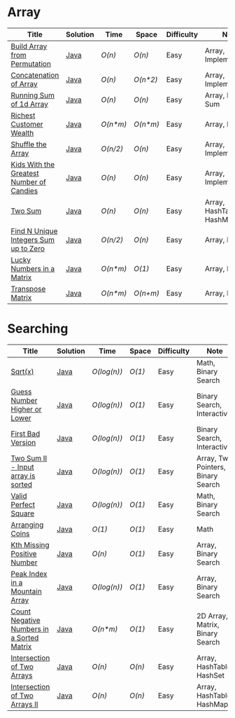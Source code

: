 # Array
|  Title                                                                                                                         | Solution                                                                                                          | Time         | Space                         | Difficulty       | Note                            |
|  ----------------------------------------------------------------------------------------------------------------------------- | ----------------------------------------------------------------------------------------------------------------- | ------------ | ------------------------------| -----------------| --------------------------------|
|  [Build Array from Permutation](https://leetcode.com/problems/build-array-from-permutation/)                                   | [Java](./Arrays/Build-Array-from-Permutation.java)                                                                | _O(n)_       | _O(n)_                        | Easy             | Array, Implementation           |
|  [Concatenation of Array](https://leetcode.com/problems/concatenation-of-array/)                                               | [Java](./Arrays/Concatenation-of-Array.java)                                                                      | _O(n)_       | _O(n*2)_                      | Easy             | Array, Implementation           |
|  [Running Sum of 1d Array](https://leetcode.com/problems/running-sum-of-1d-array/)                                             | [Java](./Arrays/Running-sum-of-1d-array.java)                                                                     | _O(n)_       | _O(n)_                        | Easy             | Array, Prefix Sum               |          
|  [Richest Customer Wealth](https://leetcode.com/problems/richest-customer-wealth/)                                             | [Java](./Arrays/Richest-Customer-Wealth.java)                                                                     | _O(n*m)_     | _O(n*m)_                      | Easy             | Array, Matrix                   |
|  [Shuffle the Array](https://leetcode.com/problems/shuffle-the-array/)                                                         | [Java](./Arrays/Shuffle-the-Array.java)                                                                           | _O(n/2)_     | _O(n)_                        | Easy             | Array, Implementation           |
|  [Kids With the Greatest Number of Candies](https://leetcode.com/problems/kids-with-the-greatest-number-of-candies/)           | [Java](./Arrays/Kids-With-the-Greatest-Number-of-Candies.java)                                                    | _O(n)_       | _O(n)_                        | Easy             | Array, Implementation           |
|  [Two Sum](https://leetcode.com/problems/two-sum/)                                                                             | [Java](./Arrays/Two-Sum.java)                                                                                     | _O(n)_       | _O(n)_                        | Easy             | Array, HashTable, HashMap       |
|  [Find N Unique Integers Sum up to Zero](https://leetcode.com/problems/find-n-unique-integers-sum-up-to-zero/)                 | [Java](./Arrays/Find-N-Unique-Integers-Sum-up-to-Zero.java)                                                       | _O(n/2)_     | _O(n)_                        | Easy             | Array, Math                     |
|  [Lucky Numbers in a Matrix](https://leetcode.com/problems/lucky-numbers-in-a-matrix/)                                         | [Java](./Arrays/Lucky-Numbers-in-a-Matrix.java)                                                                   | _O(n*m)_     | _O(1)_                        | Easy             | Array, Matrix                   |
|  [Transpose Matrix](https://leetcode.com/problems/transpose-matrix/)                                                           | [Java](./Arrays/Transpose-Matrix.java)                                                                            | _O(n*m)_     | _O(n+m)_                      | Easy             | Array, Matrix                   |







# Searching
|  Title                                                                                                                         | Solution                                                                                                          | Time              | Space                    | Difficulty           | Note                                 |
|  ----------------------------------------------------------------------------------------------------------------------------- | ----------------------------------------------------------------------------------------------------------------- | ----------------- | ------------------------ | ---------------------| -------------------------------------|
|  [Sqrt(x)](https://leetcode.com/problems/sqrtx/)                                                                               | [Java](./Searching/Sqrt(x).java)                                                                                  | _O(log(n))_       | _O(1)_                   | Easy                 | Math, Binary Search                  |
|  [Guess Number Higher or Lower](https://leetcode.com/problems/guess-number-higher-or-lower/)                                   | [Java](./Searching/Guess-Number-Higher-or-Lower.java)                                                             | _O(log(n))_       | _O(1)_                   | Easy                 | Binary Search, Interactive           |
|  [First Bad Version](https://leetcode.com/problems/first-bad-version/)                                                         | [Java](./Searching/First-Bad-Version.java)                                                                        | _O(log(n))_       | _O(1)_                   | Easy                 | Binary Search, Interactive           |
|  [Two Sum II - Input array is sorted](https://leetcode.com/problems/two-sum-ii-input-array-is-sorted/)                         | [Java](./Searching/Two-Sum-II-Input-array-is-sorted.java)                                                         | _O(log(n))_       | _O(1)_                   | Easy                 | Array, Two Pointers, Binary Search   |
|  [Valid Perfect Square](https://leetcode.com/problems/valid-perfect-square/)                                                   | [Java](./Searching/Valid-Perfect-Square.java)                                                                     | _O(log(n))_       | _O(1)_                   | Easy                 | Math, Binary Search                  |
|  [Arranging Coins](https://leetcode.com/problems/arranging-coins/)                                                             | [Java](./Searching/Arranging-Coins.java)                                                                          | _O(1)_            | _O(1)_                   | Easy                 | Math                                 |
|  [Kth Missing Positive Number](https://leetcode.com/problems/kth-missing-positive-number/)                                     | [Java](./Searching/Kth-Missing-Positive-Number.java)                                                              | _O(n)_            | _O(1)_                   | Easy                 | Array, Binary Search                 |
|  [Peak Index in a Mountain Array](https://leetcode.com/problems/peak-index-in-a-mountain-array/)                               | [Java](./Searching/Peak-Index-in-a-Mountain-Array.java)                                                           | _O(log(n))_       | _O(1)_                   | Easy                 | Array, Binary Search                 |
|  [Count Negative Numbers in a Sorted Matrix](https://leetcode.com/problems/count-negative-numbers-in-a-sorted-matrix/)         | [Java](./Searching/Count-Negative-Numbers-in-a-Sorted-Matrix.java)                                                | _O(n*m)_          | _O(1)_                   | Easy                 | 2D Array, Matrix, Binary Search      |
|  [Intersection of Two Arrays](https://leetcode.com/problems/intersection-of-two-arrays/)                                       | [Java](./Searching/Intersection-of-Two-Arrays.java)                                                               | _O(n)_            | _O(n)_                   | Easy                 | Array, HashTable, HashSet            |
|  [Intersection of Two Arrays II](https://leetcode.com/problems/intersection-of-two-arrays-ii/)                                 | [Java](./Searching/Intersection-of-Two-Arrays-II.java)                                                            | _O(n)_            | _O(n)_                   | Easy                 | Array, HashTable, HashMap            |